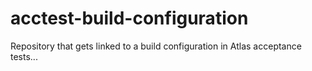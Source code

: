 # acctest-build-configuration
Repository that gets linked to a build configuration in Atlas acceptance tests...

